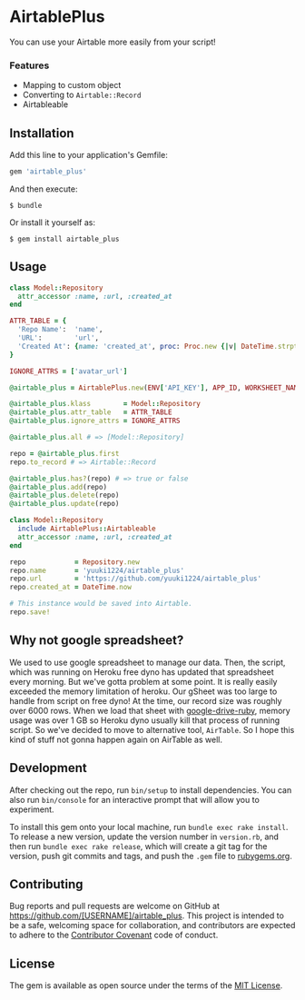 # AirtablePlus

You can use your Airtable more easily from your script!

### Features

- Mapping to custom object
- Converting to `Airtable::Record`
- Airtableable

## Installation

Add this line to your application's Gemfile:

```ruby
gem 'airtable_plus'
```

And then execute:

    $ bundle

Or install it yourself as:

    $ gem install airtable_plus

## Usage

```ruby
class Model::Repository
  attr_accessor :name, :url, :created_at
end

ATTR_TABLE = {
  'Repo Name':  'name',
  'URL':        'url',
  'Created At': {name: 'created_at', proc: Proc.new {|v| DateTime.strptime(v, "%m/%d/%Y %H:%M:%S")}},
}

IGNORE_ATTRS = ['avatar_url']

@airtable_plus = AirtablePlus.new(ENV['API_KEY'], APP_ID, WORKSHEET_NAME)

@airtable_plus.klass        = Model::Repository
@airtable_plus.attr_table   = ATTR_TABLE
@airtable_plus.ignore_attrs = IGNORE_ATTRS

@airtable_plus.all # => [Model::Repository]

repo = @airtable_plus.first
repo.to_record # => Airtable::Record

@airtable_plus.has?(repo) # => true or false
@airtable_plus.add(repo)
@airtable_plus.delete(repo)
@airtable_plus.update(repo)
```

```ruby
class Model::Repository
  include AirtablePlus::Airtableable  
  attr_accessor :name, :url, :created_at
end

repo            = Repository.new
repo.name       = 'yuuki1224/airtable_plus'
repo.url        = 'https://github.com/yuuki1224/airtable_plus'
repo.created_at = DateTime.now

# This instance would be saved into Airtable.
repo.save!
```

## Why not google spreadsheet?

We used to use google spreadsheet to manage our data. Then, the script, which was running on Heroku free dyno has updated that spreadsheet every morning. But we've gotta problem at some point. It is really easily exceeded the memory limitation of heroku. Our gSheet was too large to handle from script on free dyno! At the time, our record size was roughly over 6000 rows. When we load that sheet with [google-drive-ruby](https://github.com/gimite/google-drive-ruby), memory usage was over 1 GB so Heroku dyno usually kill that process of running script.
So we've decided to move to alternative tool, `AirTable`. So I hope this kind of stuff not gonna happen again on AirTable as well.

## Development

After checking out the repo, run `bin/setup` to install dependencies. You can also run `bin/console` for an interactive prompt that will allow you to experiment.

To install this gem onto your local machine, run `bundle exec rake install`. To release a new version, update the version number in `version.rb`, and then run `bundle exec rake release`, which will create a git tag for the version, push git commits and tags, and push the `.gem` file to [rubygems.org](https://rubygems.org).

## Contributing

Bug reports and pull requests are welcome on GitHub at https://github.com/[USERNAME]/airtable_plus. This project is intended to be a safe, welcoming space for collaboration, and contributors are expected to adhere to the [Contributor Covenant](http://contributor-covenant.org) code of conduct.


## License

The gem is available as open source under the terms of the [MIT License](http://opensource.org/licenses/MIT).

